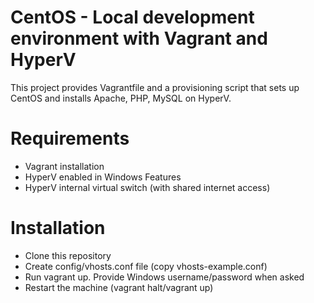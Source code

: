 # CentOS - Local development environment with Vagrant and HyperV

This project provides Vagrantfile and a provisioning script that sets up CentOS and installs Apache, PHP, MySQL on HyperV.

# Requirements

- Vagrant installation
- HyperV enabled in Windows Features
- HyperV internal virtual switch (with shared internet access)

# Installation

- Clone this repository
- Create config/vhosts.conf file (copy vhosts-example.conf)
- Run vagrant up. Provide Windows username/password when asked
- Restart the machine (vagrant halt/vagrant up) 